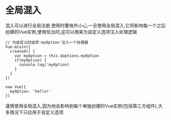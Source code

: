 # 全局混入
混入可以进行全局注册,使用时要格外小心,一旦使用全局混入,它将影响每一个之后创建的Vue实例,使用恰当时,这可以用来为自定义选项注入处理逻辑
```
// 为自定义的选项'myOption'注入一个处理器
Vue.mixin({
  created() {
    var myOption = this.$options.myOption
    if(myOption) {
      console.log('myOption)
    }
  }
})

new Vue({
  myOption: 'hello!'
})
```

谨慎使用全局混入,因为他会影响到每个单独创建的Vue实例(包括第三方组件),大多情况下只应用于自定义选项